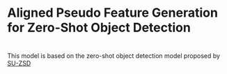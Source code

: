 # Aligned Pseudo Feature Generation for Zero-Shot Object Detection
#
This model is based on the zero-shot object detection model proposed by [SU-ZSD](https://github.com/nasir6/zero_shot_detection)
